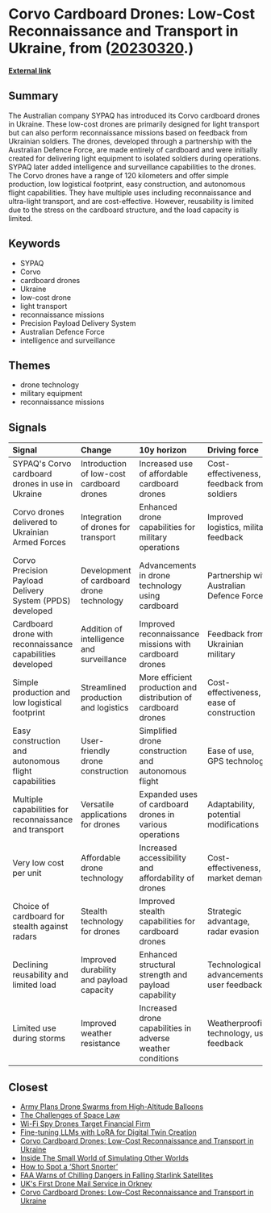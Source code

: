 # __Corvo Cardboard Drones: Low-Cost Reconnaissance and Transport in Ukraine__, from ([20230320](https://kghosh.substack.com/p/20230320).)

__[External link](https://aircosmosinternational.com/article/ukraine-uses-australian-drones-made-of-cardboard-3664)__



## Summary

The Australian company SYPAQ has introduced its Corvo cardboard drones in Ukraine. These low-cost drones are primarily designed for light transport but can also perform reconnaissance missions based on feedback from Ukrainian soldiers. The drones, developed through a partnership with the Australian Defence Force, are made entirely of cardboard and were initially created for delivering light equipment to isolated soldiers during operations. SYPAQ later added intelligence and surveillance capabilities to the drones. The Corvo drones have a range of 120 kilometers and offer simple production, low logistical footprint, easy construction, and autonomous flight capabilities. They have multiple uses including reconnaissance and ultra-light transport, and are cost-effective. However, reusability is limited due to the stress on the cardboard structure, and the load capacity is limited.

## Keywords

* SYPAQ
* Corvo
* cardboard drones
* Ukraine
* low-cost drone
* light transport
* reconnaissance missions
* Precision Payload Delivery System
* Australian Defence Force
* intelligence and surveillance

## Themes

* drone technology
* military equipment
* reconnaissance missions

## Signals

| Signal                                                     | Change                                    | 10y horizon                                                    | Driving force                              |
|:-----------------------------------------------------------|:------------------------------------------|:---------------------------------------------------------------|:-------------------------------------------|
| SYPAQ's Corvo cardboard drones in use in Ukraine           | Introduction of low-cost cardboard drones | Increased use of affordable cardboard drones                   | Cost-effectiveness, feedback from soldiers |
| Corvo drones delivered to Ukrainian Armed Forces           | Integration of drones for transport       | Enhanced drone capabilities for military operations            | Improved logistics, military feedback      |
| Corvo Precision Payload Delivery System (PPDS) developed   | Development of cardboard drone technology | Advancements in drone technology using cardboard               | Partnership with Australian Defence Force  |
| Cardboard drone with reconnaissance capabilities developed | Addition of intelligence and surveillance | Improved reconnaissance missions with cardboard drones         | Feedback from Ukrainian military           |
| Simple production and low logistical footprint             | Streamlined production and logistics      | More efficient production and distribution of cardboard drones | Cost-effectiveness, ease of construction   |
| Easy construction and autonomous flight capabilities       | User-friendly drone construction          | Simplified drone construction and autonomous flight            | Ease of use, GPS technology                |
| Multiple capabilities for reconnaissance and transport     | Versatile applications for drones         | Expanded uses of cardboard drones in various operations        | Adaptability, potential modifications      |
| Very low cost per unit                                     | Affordable drone technology               | Increased accessibility and affordability of drones            | Cost-effectiveness, market demand          |
| Choice of cardboard for stealth against radars             | Stealth technology for drones             | Improved stealth capabilities for cardboard drones             | Strategic advantage, radar evasion         |
| Declining reusability and limited load                     | Improved durability and payload capacity  | Enhanced structural strength and payload capability            | Technological advancements, user feedback  |
| Limited use during storms                                  | Improved weather resistance               | Increased drone capabilities in adverse weather conditions     | Weatherproofing technology, user feedback  |

## Closest

* [Army Plans Drone Swarms from High-Altitude Balloons](4d4f8bb17a5a7e5a852786591e70ffc8)
* [The Challenges of Space Law](d7322a8c1f0f439ffa3d07c93d4c2651)
* [Wi-Fi Spy Drones Target Financial Firm](20ad49fa494b31286502efcbf6e22d9a)
* [Fine-tuning LLMs with LoRA for Digital Twin Creation](82ac82f66582103565f188f377f7af9f)
* [Corvo Cardboard Drones: Low-Cost Reconnaissance and Transport in Ukraine](4432c5315ea4b0118213c037d1d4f87e)
* [Inside The Small World of Simulating Other Worlds](37c74ca68455427ad4912697a407f23c)
* [How to Spot a ‘Short Snorter’](daef40b0f763b6fa0b4a29a645ab5ee7)
* [FAA Warns of Chilling Dangers in Falling Starlink Satellites](0b7c76362a1e20b1faa1a422d73b5b0d)
* [UK's First Drone Mail Service in Orkney](de3ad3595732b521d35c785274d4773b)
* [Corvo Cardboard Drones: Low-Cost Reconnaissance and Transport in Ukraine](4432c5315ea4b0118213c037d1d4f87e)